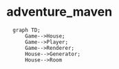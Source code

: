 # adventure_maven
```mermaid
  graph TD;
      Game-->House;
      Game-->Player;
      Game-->Renderer;
      House-->Generator;
      House-->Room
```